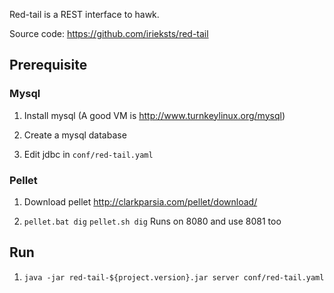 Red-tail is a REST interface to hawk.  

Source code: https://github.com/irieksts/red-tail

## Prerequisite 

### Mysql

1. Install mysql (A good VM is http://www.turnkeylinux.org/mysql)

2. Create a mysql database

3. Edit jdbc in `conf/red-tail.yaml`

### Pellet

1. Download pellet http://clarkparsia.com/pellet/download/

2.   `pellet.bat dig` `pellet.sh dig` Runs on 8080 and use 8081 too

## Run

1. `java -jar red-tail-${project.version}.jar server conf/red-tail.yaml`